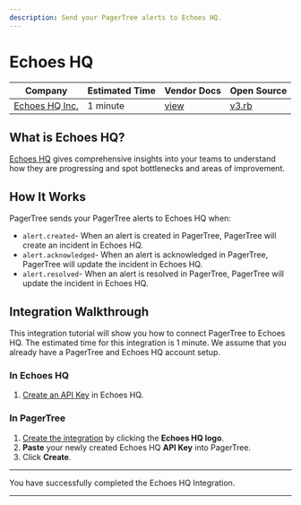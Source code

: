 ```yaml
---
description: Send your PagerTree alerts to Echoes HQ.
---
```


# Echoes HQ

| Company                                     | Estimated Time | Vendor Docs                                                                            | Open Source                                                                                                                |
| ------------------------------------------- | -------------- | -------------------------------------------------------------------------------------- | -------------------------------------------------------------------------------------------------------------------------- |
| [Echoes HQ Inc.](https://www.echoeshq.com/) | 1 minute       | [view](https://echoeshq.stoplight.io/docs/public-api/51f6f1a2876ca-create-an-incident) | [v3.rb](https://github.com/PagerTree/pager_tree-integrations/blob/main/app/models/pager_tree/integrations/echoes_hq/v3.rb) |

## What is Echoes HQ?

[Echoes HQ](https://www.echoeshq.com/) gives comprehensive insights into your teams to understand how they are progressing and spot bottlenecks and areas of improvement.

## **How It Works**

PagerTree sends your PagerTree alerts to Echoes HQ when:

* `alert.created`- When an alert is created in PagerTree, PagerTree will create an incident in Echoes HQ.
* `alert.acknowledged`- When an alert is acknowledged in PagerTree, PagerTree will update the incident in Echoes HQ.
* `alert.resolved`- When an alert is resolved in PagerTree, PagerTree will update the incident in Echoes HQ.

## Integration Walkthrough

This integration tutorial will show you how to connect PagerTree to Echoes HQ. The estimated time for this integration is 1 minute. We assume that you already have a PagerTree and Echoes HQ account setup.

### In Echoes HQ

1. [Create an API Key](https://docs.echoeshq.com/api-authentication#ZB9nc) in Echoes HQ.

### In PagerTree

1. [Create the integration](introduction.md#create-an-integration) by clicking the **Echoes HQ logo**.
2. **Paste** your newly created Echoes HQ **API Key** into PagerTree.
3. Click **Create**.

***

You have successfully completed the Echoes HQ Integration.

***

